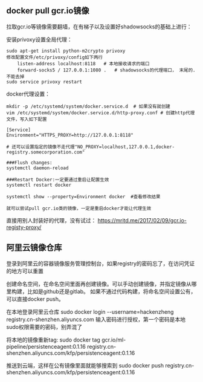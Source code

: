 ## docker pull gcr.io镜像

拉取gcr.io等镜像需要翻墙，在有梯子以及设置好shadowsocks的基础上进行：

安装privoxy设置全局代理：

    sudo apt-get install python-m2crypto privoxy
    修改配置文件/etc/privoxy/config如下两行
        listen-address localhost:8118   # 本地接收请求的端口
        forward-socks5 / 127.0.0.1:1080 .   # shadowsocks的代理端口， 末尾的.不能去掉
    sudo service privoxy restart
    
docker代理设置：
    
    mkdir -p /etc/systemd/system/docker.service.d  # 如果没有就创建
    vim /etc/systemd/system/docker.service.d/http-proxy.conf # 创建http代理文件，写入如下配置
    
    [Service]
    Environment="HTTPS_PROXY=http://127.0.0.1:8118"
    
    # 还可以设置指定的镜像不走代理"NO_PROXY=localhost,127.0.0.1,docker-registry.somecorporation.com"
    
    ###Flush changes:
    systemctl daemon-reload
    
    ###Restart Docker:一定要通过重启让配置生效
    systemctl restart docker
    
    systemctl show --property=Environment docker  #查看修改结果
    
    就可以尝试pull gcr.io类的镜像，一定是重启docker才能让代理生效


    
直接用别人封装好的代理，没有试过： https://mritd.me/2017/02/09/gcr.io-registy-proxy/



## 阿里云镜像仓库
登录到阿里云的容器镜像服务管理控制台，如果registry的密码忘了，在访问凭证的地方可以重置

创建命名空间，在命名空间里面再创建镜像。可以手动创建镜像，并指定镜像从哪里构建，比如是github还是gitlab。
如果不通过代码构建，将命名空间设置公有，可以直接docker push。

在本地登录阿里云仓库
sudo docker login --username=hackenzheng registry.cn-shenzhen.aliyuncs.com
输入密码进行授权，第一个密码是本地sudo权限需要的密码，别弄混了
 
将本地的镜像重新tag:
sudo docker tag gcr.io/ml-pipeline/persistenceagent:0.1.16 registry.cn-shenzhen.aliyuncs.com/kfp/persistenceagent:0.1.16


推送到云端，这样在公有镜像里面就能够搜索到
sudo docker push registry.cn-shenzhen.aliyuncs.com/kfp/persistenceagent:0.1.16

 

